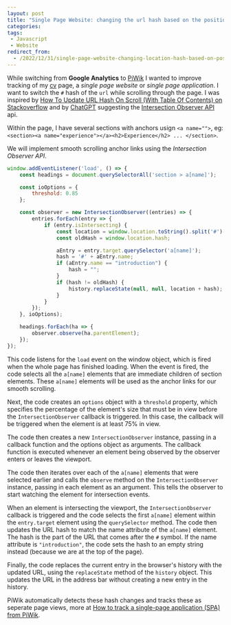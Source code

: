 ```yaml
---
layout: post
title: "Single Page Website: changing the url hash based on the position in the page"
categories: 
tags:
 - Javascript
 - Website
redirect_from:
  - /2022/12/31/single-page-website-changing-location-hash-based-on-position-in-page
---
```


While switching from **Google Analytics** to [PiWik](https://piwik.pro/) I wanted to improve tracking of my [cv](/cv) page, a _single page website_ or _single page application_. I want to switch the `#` hash of the `url` while scrolling through the page. I was inspired by [How To Update URL Hash On Scroll (With Table Of Contents) on Stackoverflow](https://stackoverflow.com/questions/58127310/how-to-update-url-hash-on-scroll-with-table-of-contents) and by [ChatGPT](https://chat.openai.com) suggesting the [Intersection Observer API](https://developer.mozilla.org/en-US/docs/Web/API/Intersection_Observer_API) api.

Within the page, I have several sections with anchors usign `<a name="">`, eg: `<section><a name="experience"></a><h2>Experience</h2> ... </section>`. 

We will implement smooth scrolling anchor links using the _Intersection Observer API_.

```javascript
window.addEventListener('load', () => {
    const headings = document.querySelectorAll('section > a[name]');

    const ioOptions = {
        threshold: 0.85
    };

    const observer = new IntersectionObserver((entries) => {
        entries.forEach(entry => {
            if (entry.isIntersecting) {
                const location = window.location.toString().split('#')[0];
                const oldHash = window.location.hash;

                aEntry = entry.target.querySelector('a[name]');
                hash = '#' + aEntry.name;
                if (aEntry.name == "introduction") {
                    hash = "";
                } 
                if (hash != oldHash) {
                    history.replaceState(null, null, location + hash);
                }
            }
        });
    }, ioOptions);

    headings.forEach(ha => {
        observer.observe(ha.parentElement);
    });
});
```

This code listens for the `load` event on the window object, which is fired when the whole page has finished loading. When the event is fired, the code selects all the `a[name]` elements that are immediate children of section elements. These `a[name]` elements will be used as the anchor links for our smooth scrolling.

Next, the code creates an `options` object with a `threshold` property, which specifies the percentage of the element's size that must be in view before the `IntersectionObserver` callback is triggered. In this case, the callback will be triggered when the element is at least 75% in view.

The code then creates a new `IntersectionObserver` instance, passing in a callback function and the options object as arguments. The callback function is executed whenever an element being observed by the observer enters or leaves the viewport.

The code then iterates over each of the `a[name]` elements that were selected earlier and calls the `observe` method on the `IntersectionObserver` instance, passing in each element as an argument. This tells the observer to start watching the element for intersection events.

When an element is intersecting the viewport, the `IntersectionObserver` callback is triggered and the code selects the first `a[name]` element within the `entry.target` element using the `querySelector` method. The code then updates the URL hash to match the name attribute of the `a[name]` element. The hash is the part of the URL that comes after the `#` symbol. If the name attribute is `"introduction"`, the code sets the hash to an empty string instead (because we are at the top of the page).

Finally, the code replaces the current entry in the browser's history with the updated URL, using the `replaceState` method of the `history` object. This updates the URL in the address bar without creating a new entry in the history.

PiWik automatically detects these hash changes and tracks these as seperate page views, more at [How to track a single-page application (SPA) from PiWik](https://help.piwik.pro/support/collecting-data/how-to-track-a-single-page-application/).


